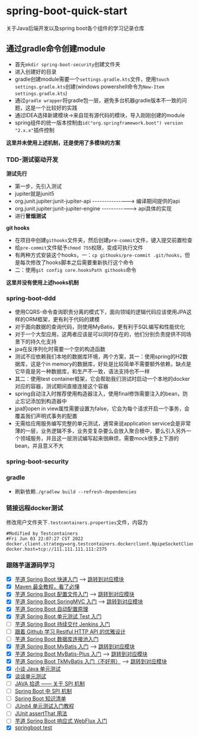 # spring-boot-quick-start

关于Java后端开发以及spring boot各个组件的学习记录仓库

## 通过gradle命令创建module

- 首先`mkdir spring-boot-security`创建文件夹
- 进入创建好的目录
- gradle创建module需要一个`settings.gradle.kts`文件，使用`touch settings.gradle.kts`创建(windows powershell命令为`New-Item settings.gradle.kts`)
- 通过`gradle wrapper`将gradle包一层，避免多台机器gradle版本不一致的问题，这是一个比较好的实践
- 通过IDEA选择新建模块->来自现有源代码的模块，导入刚刚创建的module
- spring组件的统一版本控制由`id("org.springframework.boot") version "2.x.x"`插件控制

**这里并未使用上述机制，还是使用了多模块的方案**

### TDD-测试驱动开发

**测试先行**

- 第一步，先引入测试
- jupiter就是junit5
- org.junit.jupiter:junit-jupiter-api  --------------->  编译期间提供的api
- org.junit.jupiter:junit-jupiter-engine  ------------>  api具体的实现
- 进行**冒烟测试**

**git hooks**

- 在项目中创建`githooks`文件夹，然后创建`pre-commit`文件，键入提交前置检查
- 给`pre-commit`文件赋予`chmod 755`权限，变成可执行文件
- 有两种方式安装这个hooks，一：`cp githooks/pre-commit .git/hooks`，但是每次修改了hooks脚本之后需要重新执行这个命令
- 二：使用`git config core.hooksPath githooks`命令

**这里并没有使用上述hooks机制**

### spring-boot-ddd

- 使用CQRS-命令查询职责分离的模式下，面向领域的逻辑代码应该使用JPA这样的ORM框架，更有利于代码的建模
- 对于面向数据的查询代码，则使用MyBatis，更有利于SQL编写和性能优化
- 对于一个大型应用，这两者应该是可以同时存在的，他们分别负责提供不同场景下的持久化支持
- jpa在反序列化时需要一个空的构造函数
- 测试不应依赖我们本地的数据库环境，两个方案，其一：使用spring的H2数据库，这是个in memory的数据库，好处是比较简单不需要额外依赖，缺点是它毕竟是另一种数据库，和生产不一致，语法支持也不一样
- 其二：使用test container框架，它会帮助我们测试时启动一个本地的docker对应的容器，测试期间直接连接这个容器
- spring自动注入时推荐使用构造器注入，使用final修饰需要注入的bean，防止忘记添加到构造器中
- jpa的open in view属性需要设置为false，它会为每个请求开启一个事务，会覆盖我们声明式事务的配置
- 无需给应用服务编写完整的单元测试，通常来说application service会是非常薄的一层，业务逻辑不多，业务变复杂要么会放入聚合根中，要么引入另外一个领域服务，并且这一层测试编写起来很麻烦，需要mock很多上下游的bean，并且意义不大

### spring-boot-security


### gradle

- 刷新依赖`./gradlew build --refresh-dependencies`

### 链接远程docker测试

修改用户文件夹下`.testcontainers.properties`文件，内容为
```properties
#Modified by Testcontainers
#Fri Jun 03 22:07:27 CST 2022
docker.client.strategy=org.testcontainers.dockerclient.NpipeSocketClientProviderStrategy
docker.host=tcp://111.111.111.111:2375
```

### 跟随芋道源码学习
- [x] [芋道 Spring Boot 快速入门](https://www.iocoder.cn/Spring-Boot/quick-start/?github) --> [跳转到对应模块](./spring-boot-quick-introduction)
- [x] [Maven 最全教程，看了必懂](https://www.iocoder.cn/Fight/Maven-most-complete-tutorial-read-must-understand/?self)
- [x] [芋道 Spring Boot 配置文件入门](https://www.iocoder.cn/Spring-Boot/config-file/?self) --> [跳转到对应模块](./spring-boot-configuration/README.md)
- [x] [芋道 Spring Boot SpringMVC 入门](https://www.iocoder.cn/Spring-Boot/SpringMVC/?self) --> [跳转到对应模块](./spring-boot-springmvc)
- [x] [芋道 Spring Boot 自动配置原理](https://www.iocoder.cn/Spring-Boot/autoconfigure/?self)
- [x] [芋道 Spring Boot 单元测试 Test 入门](https://www.iocoder.cn/Spring-Boot/Unit-Test/?self)
- [ ] [芋道 Spring Boot 持续交付 Jenkins 入门](https://www.iocoder.cn/Spring-Boot/Jenkins/?self)
- [ ] [跟着 Github 学习 Restful HTTP API 的优雅设计](https://www.iocoder.cn/Fight/Learn-Restful-HTTP-API-design-from-Github/)
- [ ] [芋道 Spring Boot 数据库连接池入门](https://www.iocoder.cn/Spring-Boot/datasource-pool/)
- [x] [芋道 Spring Boot MyBatis 入门](https://www.iocoder.cn/Spring-Boot/MyBatis/) --> [跳转到对应模块](./spring-boot-mybatis/README.md)
- [x] [芋道 Spring Boot MyBatis-Plus 入门](https://www.iocoder.cn/Spring-Boot/MyBatis/) --> [跳转到对应模块](./spring-boot-mybatis-plus/README.md)
- [x] [芋道 Spring Boot TkMyBatis 入门（不好用）](https://www.iocoder.cn/Spring-Boot/MyBatis/) --> [跳转到对应模块](./spring-boot-tkmybatis)
- [x] [小谈 Java 单元测试](https://www.iocoder.cn/Fight/A-little-bit-about-Java-unit-testing/?self)
- [x] [谈谈单元测试](https://www.iocoder.cn/Architecture/talk-about-java-unit-test/?self)
- [ ] [JAVA 拾遗 —— 关于 SPI 机制](https://www.iocoder.cn/Fight/xuma/spi/?self)
- [ ] [Spring Boot 中 SPI 机制](https://www.iocoder.cn/Fight/SPI-mechanism-in-Spring-Boot/?self)
- [ ] [Spring Boot 知识清单](https://www.iocoder.cn/Fight/Give-you-a-list-of-Spring-Boot-knowledge/?self)
- [ ] [JUnit4 单元测试入门教程](https://www.iocoder.cn/Fight/JUnit4-unit-testing-tutorial/?self)
- [ ] [JUnit assertThat 用法](https://www.iocoder.cn/Fight/JUnit-assertThat-usage/?self)
- [ ] [芋道 Spring Boot 响应式 WebFlux 入门](https://www.iocoder.cn/Spring-Boot/WebFlux/?self)
- [x] [springboot test](https://www.iocoder.cn/Fight/72b19e24a602/?self)
